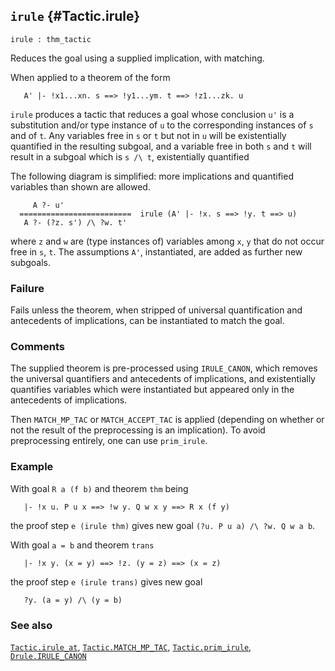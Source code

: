 ## `irule` {#Tactic.irule}


```
irule : thm_tactic
```



Reduces the goal using a supplied implication, with matching.


When applied to a theorem of the form
    
       A' |- !x1...xn. s ==> !y1...ym. t ==> !z1...zk. u
    
`irule` produces a tactic that reduces a goal whose conclusion `u'` is
a substitution and/or type instance of `u` to the corresponding
instances of `s` and of `t`. Any variables free in `s` or `t` but not
in `u` will be existentially quantified in the resulting subgoal, and
a variable free in both `s` and `t` will result in a subgoal which is
`s /\ t`, existentially quantified

The following diagram is simplified: more implications and quantified
variables than shown are allowed.
    
         A ?- u'
      =========================  irule (A' |- !x. s ==> !y. t ==> u)
       A ?- (?z. s') /\ ?w. t'
    
where `z` and `w` are (type instances of) variables among `x`, `y`
that do not occur free in `s`, `t`. The assumptions `A'`,
instantiated, are added as further new subgoals.

### Failure

Fails unless the theorem, when stripped of universal quantification and
antecedents of implications, can be instantiated to match the goal.

### Comments

The supplied theorem is pre-processed using `IRULE_CANON`, which
removes the universal quantifiers and antecedents of implications, and
existentially quantifies variables which were instantiated but
appeared only in the antecedents of implications.

Then `MATCH_MP_TAC` or `MATCH_ACCEPT_TAC` is applied (depending on
whether or not the result of the preprocessing is an implication). To
avoid preprocessing entirely, one can use `prim_irule`.

### Example

With goal `R a (f b)` and theorem `thm` being
    
       |- !x u. P u x ==> !w y. Q w x y ==> R x (f y)
    
the proof step `e (irule thm)` gives new goal `(?u. P u a) /\ ?w. Q w a b`.

With goal `a = b` and theorem `trans`
    
       |- !x y. (x = y) ==> !z. (y = z) ==> (x = z)
    
the proof step `e (irule trans)` gives new goal
    
       ?y. (a = y) /\ (y = b)
    

### See also

[`Tactic.irule_at`](#Tactic.irule_at), [`Tactic.MATCH_MP_TAC`](#Tactic.MATCH_MP_TAC), [`Tactic.prim_irule`](#Tactic.prim_irule), [`Drule.IRULE_CANON`](#Drule.IRULE_CANON)

